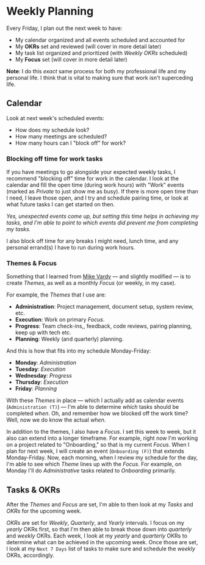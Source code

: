 # Weekly Planning

Every Friday, I plan out the next week to have:

- My calendar organized and all events scheduled and accounted for
- My **OKRs** set and reviewed (will cover in more detail later)
- My task list organized and prioritized (with _Weekly OKRs_ scheduled)
- My **Focus** set (will cover in more detail later)

**Note**: I do this _exact_ same process for both my professional life and my personal life. I think that is vital to making sure that work isn't superceding life.

## Calendar

Look at next week's scheduled events:

- How does my schedule look?
- How many meetings are scheduled?
- How many hours can I "block off" for work?

### Blocking off time for work tasks

If you have meetings to go alongside your expected weekly tasks, I recommend "blocking off" time for work in the calendar. I look at the calendar and fill the open time (during work hours) with "Work" events (marked as _Private_ to just show me as busy). If there is more open time than I need, I leave those open, and I try and schedule pairing time, or look at what future tasks I can get started on then.

_Yes, unexpected events come up, but setting this time helps in achieving my tasks, and I'm able to point to which events did prevent me from completing my tasks._

I also block off time for any breaks I might need, lunch time, and any personal errand(s) I have to run during work hours.

### Themes & Focus

Something that I learned from [Mike Vardy](https://twitter.com/mikevardy) — and slightly modified — is to create _Themes_, as well as a monthly _Focus_ (or weekly, in my case).

For example, the _Themes_ that I use are:

- **Administration**: Project management, document setup, system review, etc.
- **Execution**: Work on primary _Focus_.
- **Progress**: Team check-ins,, feedback, code reviews, pairing planning, keep up with tech etc.
- **Planning**: Weekly (and quarterly) planning.

And this is how that fits into my schedule Monday-Friday:

- **Monday**: _Administration_
- **Tuesday**: _Execution_
- **Wednesday**: _Progress_
- **Thursday**: _Execution_
- **Friday**: _Planning_

With these _Themes_ in place — which I actually add as calendar events (`Administration (T)`) — I'm able to determine _which_ tasks should be completed _when_. Oh, and remember how we blocked off the work time? Well, now we do know the actual _when_.

In addition to the themes, I also have a _Focus_. I set this week to week, but it also can extend into a longer timeframe. For example, right now I'm working on a project related to "Onboarding," so that is my current _Focus_. When I plan for next week, I will create an event (`Onboarding (F)`) that extends Monday-Friday. Now, each morning, when I review my schedule for the day, I'm able to see which _Theme_ lines up with the _Focus_. For example, on Monday I'll do _Administrative_ tasks related to _Onboarding_ primarily.

## Tasks & OKRs

After the _Themes_ and _Focus_ are set, I'm able to then look at my _Tasks_ and _OKRs_ for the upcoming week.

*OKRs* are set for _Weekly_, _Quarterly_, and _Yearly_ intervals. I focus on my _yearly_ OKRs first, so that I'm then able to break those down into _quarterly_ and _weekly_ OKRs. Each week, I look at my _yearly_ and _quarterly_ OKRs to determine what can be achieved in the upcoming week. Once those are set, I look at my `Next 7 Days` list of tasks to make sure and schedule the _weekly_ OKRs, accordingly.
